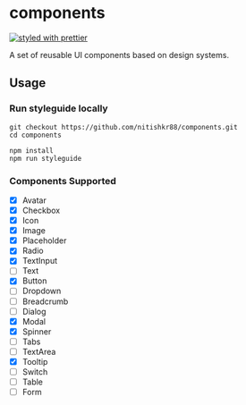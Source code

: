 # components

[![styled with prettier](https://img.shields.io/badge/styled_with-prettier-ff69b4.svg)](https://github.com/prettier/prettier)

A set of reusable UI components based on design systems.

## Usage

### Run styleguide locally

```
git checkout https://github.com/nitishkr88/components.git
cd components

npm install
npm run styleguide
```

### Components Supported

- [x] Avatar
- [x] Checkbox
- [x] Icon
- [x] Image
- [x] Placeholder
- [x] Radio
- [x] TextInput
- [ ] Text
- [x] Button
- [ ] Dropdown
- [ ] Breadcrumb
- [ ] Dialog
- [x] Modal
- [x] Spinner
- [ ] Tabs
- [ ] TextArea
- [x] Tooltip
- [ ] Switch
- [ ] Table
- [ ] Form
